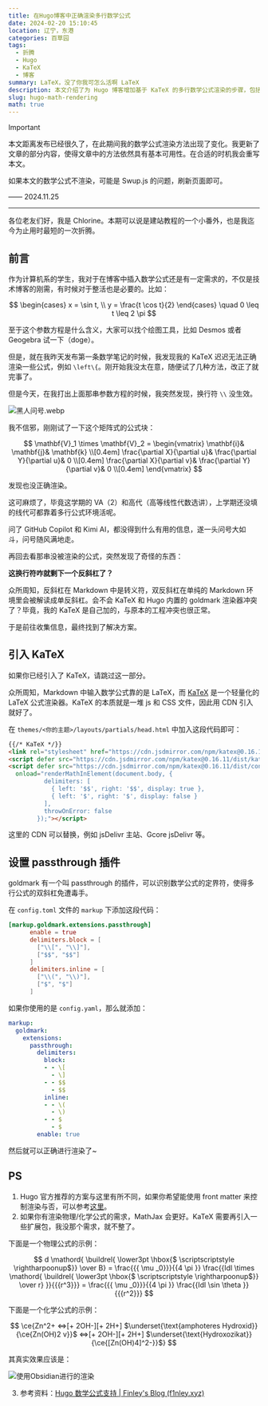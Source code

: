 ```yaml
---
title: 在Hugo博客中正确渲染多行数学公式
date: 2024-02-20 15:10:45
location: 辽宁，东港
categories: 百草园
tags:
  - 折腾
  - Hugo
  - KaTeX
  - 博客
summary: LaTeX，没了你我可怎么活啊 LaTeX
description: 本文介绍了为 Hugo 博客增加基于 KaTeX 的多行数学公式渲染的步骤，包括引入 JavaScript 和修改 Hugo 配置文件等步骤。作者指出，MathJax 能够原生渲染物理和化学公式，而 KaTeX 需要引入扩展包。
slug: hugo-math-rendering
math: true
---
```


> [!IMPORTANT]
> 本文距离发布已经很久了，在此期间我的数学公式渲染方法出现了变化。我更新了文章的部分内容，使得文章中的方法依然具有基本可用性。在合适的时机我会重写本文。

如果本文的数学公式不渲染，可能是 Swup.js 的问题，刷新页面即可。

—— 2024.11.25

---

各位老友们好，我是 Chlorine。本期可以说是建站教程的一个小番外，也是我迄今为止用时最短的一次折腾。

## 前言

作为计算机系的学生，我对于在博客中插入数学公式还是有一定需求的，不仅是技术博客的刚需，有时候对于整活也是必要的。比如：

$$
\begin{cases}
x = \sin t, \\ 
y = \frac{t \cos t}{2}
\end{cases} 
\quad 0 \leq t \leq 2 \pi
$$

至于这个参数方程是什么含义，大家可以找个绘图工具，比如 Desmos 或者 Geogebra 试一下（doge）。

但是，就在我昨天发布第一条数学笔记的时候，我发现我的 KaTeX 迟迟无法正确渲染一些公式，例如 `\left\{`。刚开始我没太在意，随便试了几种方法，改正了就完事了。

但是今天，在我打出上面那串参数方程的时候，我突然发现，换行符 `\\` 没生效。

![黑人问号.webp](https://img.clnya.fun/emoji/EMJ-confused.webp)

我不信邪，刚刚试了一下这个矩阵式的公式块：

$$
\mathbf{V}_1 \times \mathbf{V}_2 =  
\begin{vmatrix}  
  \mathbf{i}& \mathbf{j}& \mathbf{k} \\[0.4em]
  \frac{\partial X}{\partial u}& \frac{\partial Y}{\partial u}& 0 \\[0.4em] 
  \frac{\partial X}{\partial v}& \frac{\partial Y}{\partial v}& 0 \\[0.4em] 
\end{vmatrix}
$$

发现也没正确渲染。

这可麻烦了，毕竟这学期的 VA（2）和高代（高等线性代数选讲），上学期还没填的线代可都靠着多行公式环境活呢。

问了 GitHub Copilot 和 Kimi  AI，都没得到什么有用的信息，遂一头问号大如斗，问号随风满地走。

再回去看那串没被渲染的公式，突然发现了奇怪的东西：

**这换行符咋就剩下一个反斜杠了？**

众所周知，反斜杠在 Markdown 中是转义符，双反斜杠在单纯的 Markdown 环境里会被解读成单反斜杠。会不会 KaTeX 和 Hugo 内置的 goldmark 渲染器冲突了？毕竟，我的 KaTeX 是自己加的，与原本的工程冲突也很正常。

于是前往收集信息，最终找到了解决方案。

## 引入 KaTeX

如果你已经引入了 KaTeX，请跳过这一部分。

众所周知，Markdown 中输入数学公式靠的是 LaTeX，而 [KaTeX](https://katex.org/) 是一个轻量化的 LaTeX 公式渲染器。KaTeX 的本质就是一堆 js 和 CSS 文件，因此用 CDN 引入就好了。

在 `themes/<你的主题>/layouts/partials/head.html` 中加入这段代码即可：

```html
{{/* KaTeX */}}
<link rel="stylesheet" href="https://cdn.jsdmirror.com/npm/katex@0.16.11/dist/katex.min.css" />
<script defer src="https://cdn.jsdmirror.com/npm/katex@0.16.11/dist/katex.min.js" crossorigin="anonymous"></script>
<script defer src="https://cdn.jsdmirror.com/npm/katex@0.16.11/dist/contrib/auto-render.min.js" crossorigin="anonymous"
  onload="renderMathInElement(document.body, {
          delimiters: [
            { left: '$$', right: '$$', display: true },
            { left: '$', right: '$', display: false }
          ],
          throwOnError: false
        });"></script>
```

这里的 CDN 可以替换，例如 jsDelivr 主站、Gcore jsDelivr 等。

## 设置 passthrough 插件

goldmark 有一个叫 passthrough 的插件，可以识别数学公式的定界符，使得多行公式的双斜杠免遭毒手。

在 `config.toml` 文件的 `markup` 下添加这段代码：

```toml
[markup.goldmark.extensions.passthrough]
      enable = true
      delimiters.block = [
        ["\\[", "\\]"],
        ["$$", "$$"]
      ]
      delimiters.inline = [
        ["\\(", "\\)"],
        ["$", "$"]
      ]
```

如果你使用的是 `config.yaml`，那么就添加：

```yaml
markup:
  goldmark:
    extensions:
      passthrough:
        delimiters:
          block:
          - - \[
            - \]
          - - $$
            - $$
          inline:
          - - \(
            - \)
          - - $
            - $
        enable: true

```

然后就可以正确进行渲染了~

## PS

1. Hugo 官方推荐的方案与这里有所不同，如果你希望能使用 front matter 来控制渲染与否，可以参考[这里](https://gohugo.io/content-management/mathematics/)。
2. 如果你有渲染物理/化学公式的需求，MathJax 会更好。KaTeX 需要再引入一些扩展包，我没那个需求，就不整了。

下面是一个物理公式的示例：

$$
d \mathord{ \buildrel{ \lower3pt \hbox{$ \scriptscriptstyle \rightharpoonup$}} \over B} = \frac{{{ \mu _0}}}{{4 \pi }} \frac{{Idl \times \mathord{ \buildrel{ \lower3pt \hbox{$ \scriptscriptstyle \rightharpoonup$}} \over r} }}{{{r^3}}} =  \frac{{{ \mu _0}}}{{4 \pi }} \frac{{Idl \sin \theta }}{{{r^2}}}
$$

下面是一个化学公式的示例：

$$
\ce{Zn^2+  <=>[+ 2OH-][+ 2H+]  $\underset{\text{amphoteres Hydroxid}}{\ce{Zn(OH)2 v}}$  <=>[+ 2OH-][+ 2H+]  $\underset{\text{Hydroxozikat}}{\ce{[Zn(OH)4]^2-}}$}
$$

其真实效果应该是：

![使用Obsidian进行的渲染](https://img.clnya.fun/IMG-20240220151045.webp)

3. 参考资料：[Hugo 数学公式支持 | Finley&#39;s Blog (f1nley.xyz)](https://blog.f1nley.xyz/post/hugo-math-support/)

